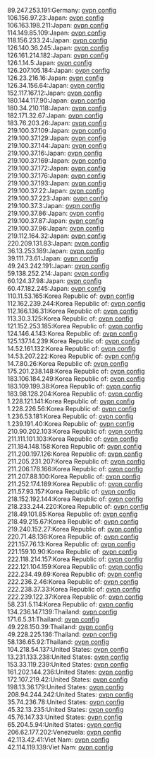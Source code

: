89.247.253.191:Germany: [ovpn config](vpn/89_247_253_191.ovpn)  
106.156.97.23:Japan: [ovpn config](vpn/106_156_97_23.ovpn)  
106.163.198.211:Japan: [ovpn config](vpn/106_163_198_211.ovpn)  
114.149.85.109:Japan: [ovpn config](vpn/114_149_85_109.ovpn)  
118.156.233.24:Japan: [ovpn config](vpn/118_156_233_24.ovpn)  
126.140.36.245:Japan: [ovpn config](vpn/126_140_36_245.ovpn)  
126.161.214.182:Japan: [ovpn config](vpn/126_161_214_182.ovpn)  
126.1.14.5:Japan: [ovpn config](vpn/126_1_14_5.ovpn)  
126.207.105.184:Japan: [ovpn config](vpn/126_207_105_184.ovpn)  
126.23.216.16:Japan: [ovpn config](vpn/126_23_216_16.ovpn)  
126.34.156.64:Japan: [ovpn config](vpn/126_34_156_64.ovpn)  
152.117.167.12:Japan: [ovpn config](vpn/152_117_167_12.ovpn)  
180.144.117.90:Japan: [ovpn config](vpn/180_144_117_90.ovpn)  
180.34.210.118:Japan: [ovpn config](vpn/180_34_210_118.ovpn)  
182.171.32.67:Japan: [ovpn config](vpn/182_171_32_67.ovpn)  
183.76.203.26:Japan: [ovpn config](vpn/183_76_203_26.ovpn)  
219.100.37.109:Japan: [ovpn config](vpn/219_100_37_109.ovpn)  
219.100.37.129:Japan: [ovpn config](vpn/219_100_37_129.ovpn)  
219.100.37.144:Japan: [ovpn config](vpn/219_100_37_144.ovpn)  
219.100.37.16:Japan: [ovpn config](vpn/219_100_37_16.ovpn)  
219.100.37.169:Japan: [ovpn config](vpn/219_100_37_169.ovpn)  
219.100.37.172:Japan: [ovpn config](vpn/219_100_37_172.ovpn)  
219.100.37.176:Japan: [ovpn config](vpn/219_100_37_176.ovpn)  
219.100.37.193:Japan: [ovpn config](vpn/219_100_37_193.ovpn)  
219.100.37.22:Japan: [ovpn config](vpn/219_100_37_22.ovpn)  
219.100.37.223:Japan: [ovpn config](vpn/219_100_37_223.ovpn)  
219.100.37.3:Japan: [ovpn config](vpn/219_100_37_3.ovpn)  
219.100.37.86:Japan: [ovpn config](vpn/219_100_37_86.ovpn)  
219.100.37.87:Japan: [ovpn config](vpn/219_100_37_87.ovpn)  
219.100.37.96:Japan: [ovpn config](vpn/219_100_37_96.ovpn)  
219.112.164.32:Japan: [ovpn config](vpn/219_112_164_32.ovpn)  
220.209.131.83:Japan: [ovpn config](vpn/220_209_131_83.ovpn)  
36.13.253.189:Japan: [ovpn config](vpn/36_13_253_189.ovpn)  
39.111.73.61:Japan: [ovpn config](vpn/39_111_73_61.ovpn)  
49.243.242.191:Japan: [ovpn config](vpn/49_243_242_191.ovpn)  
59.138.252.214:Japan: [ovpn config](vpn/59_138_252_214.ovpn)  
60.124.37.98:Japan: [ovpn config](vpn/60_124_37_98.ovpn)  
60.47.182.245:Japan: [ovpn config](vpn/60_47_182_245.ovpn)  
110.11.53.165:Korea Republic of: [ovpn config](vpn/110_11_53_165.ovpn)  
112.162.239.244:Korea Republic of: [ovpn config](vpn/112_162_239_244.ovpn)  
112.166.136.31:Korea Republic of: [ovpn config](vpn/112_166_136_31.ovpn)  
113.30.3.125:Korea Republic of: [ovpn config](vpn/113_30_3_125.ovpn)  
121.152.253.185:Korea Republic of: [ovpn config](vpn/121_152_253_185.ovpn)  
124.146.4.143:Korea Republic of: [ovpn config](vpn/124_146_4_143.ovpn)  
125.137.14.239:Korea Republic of: [ovpn config](vpn/125_137_14_239.ovpn)  
14.52.161.132:Korea Republic of: [ovpn config](vpn/14_52_161_132.ovpn)  
14.53.207.222:Korea Republic of: [ovpn config](vpn/14_53_207_222.ovpn)  
14.7.80.26:Korea Republic of: [ovpn config](vpn/14_7_80_26.ovpn)  
175.201.238.148:Korea Republic of: [ovpn config](vpn/175_201_238_148.ovpn)  
183.106.184.249:Korea Republic of: [ovpn config](vpn/183_106_184_249.ovpn)  
183.109.199.38:Korea Republic of: [ovpn config](vpn/183_109_199_38.ovpn)  
183.98.128.204:Korea Republic of: [ovpn config](vpn/183_98_128_204.ovpn)  
1.228.121.141:Korea Republic of: [ovpn config](vpn/1_228_121_141.ovpn)  
1.228.226.56:Korea Republic of: [ovpn config](vpn/1_228_226_56.ovpn)  
1.236.53.181:Korea Republic of: [ovpn config](vpn/1_236_53_181.ovpn)  
1.239.191.40:Korea Republic of: [ovpn config](vpn/1_239_191_40.ovpn)  
210.90.202.103:Korea Republic of: [ovpn config](vpn/210_90_202_103.ovpn)  
211.111.101.103:Korea Republic of: [ovpn config](vpn/211_111_101_103.ovpn)  
211.184.148.158:Korea Republic of: [ovpn config](vpn/211_184_148_158.ovpn)  
211.200.197.126:Korea Republic of: [ovpn config](vpn/211_200_197_126.ovpn)  
211.205.231.207:Korea Republic of: [ovpn config](vpn/211_205_231_207.ovpn)  
211.206.178.166:Korea Republic of: [ovpn config](vpn/211_206_178_166.ovpn)  
211.207.88.100:Korea Republic of: [ovpn config](vpn/211_207_88_100.ovpn)  
211.252.174.189:Korea Republic of: [ovpn config](vpn/211_252_174_189.ovpn)  
211.57.93.157:Korea Republic of: [ovpn config](vpn/211_57_93_157.ovpn)  
218.152.192.144:Korea Republic of: [ovpn config](vpn/218_152_192_144.ovpn)  
218.233.244.220:Korea Republic of: [ovpn config](vpn/218_233_244_220.ovpn)  
218.49.101.85:Korea Republic of: [ovpn config](vpn/218_49_101_85.ovpn)  
218.49.215.67:Korea Republic of: [ovpn config](vpn/218_49_215_67.ovpn)  
219.240.152.27:Korea Republic of: [ovpn config](vpn/219_240_152_27.ovpn)  
220.71.48.136:Korea Republic of: [ovpn config](vpn/220_71_48_136.ovpn)  
221.157.76.13:Korea Republic of: [ovpn config](vpn/221_157_76_13.ovpn)  
221.159.10.90:Korea Republic of: [ovpn config](vpn/221_159_10_90.ovpn)  
222.118.214.157:Korea Republic of: [ovpn config](vpn/222_118_214_157.ovpn)  
222.121.104.159:Korea Republic of: [ovpn config](vpn/222_121_104_159.ovpn)  
222.234.49.69:Korea Republic of: [ovpn config](vpn/222_234_49_69.ovpn)  
222.236.2.46:Korea Republic of: [ovpn config](vpn/222_236_2_46.ovpn)  
222.238.37.33:Korea Republic of: [ovpn config](vpn/222_238_37_33.ovpn)  
222.239.122.37:Korea Republic of: [ovpn config](vpn/222_239_122_37.ovpn)  
58.231.5.114:Korea Republic of: [ovpn config](vpn/58_231_5_114.ovpn)  
134.236.147.139:Thailand: [ovpn config](vpn/134_236_147_139.ovpn)  
171.6.5.31:Thailand: [ovpn config](vpn/171_6_5_31.ovpn)  
49.228.150.39:Thailand: [ovpn config](vpn/49_228_150_39.ovpn)  
49.228.225.136:Thailand: [ovpn config](vpn/49_228_225_136.ovpn)  
58.136.65.92:Thailand: [ovpn config](vpn/58_136_65_92.ovpn)  
104.218.54.137:United States: [ovpn config](vpn/104_218_54_137.ovpn)  
13.231.133.238:United States: [ovpn config](vpn/13_231_133_238.ovpn)  
153.33.119.239:United States: [ovpn config](vpn/153_33_119_239.ovpn)  
161.202.144.236:United States: [ovpn config](vpn/161_202_144_236.ovpn)  
172.107.219.42:United States: [ovpn config](vpn/172_107_219_42.ovpn)  
198.13.36.179:United States: [ovpn config](vpn/198_13_36_179.ovpn)  
208.94.244.242:United States: [ovpn config](vpn/208_94_244_242.ovpn)  
35.74.236.78:United States: [ovpn config](vpn/35_74_236_78.ovpn)  
45.32.13.235:United States: [ovpn config](vpn/45_32_13_235.ovpn)  
45.76.147.33:United States: [ovpn config](vpn/45_76_147_33.ovpn)  
65.204.5.94:United States: [ovpn config](vpn/65_204_5_94.ovpn)  
206.62.177.202:Venezuela: [ovpn config](vpn/206_62_177_202.ovpn)  
42.113.42.41:Viet Nam: [ovpn config](vpn/42_113_42_41.ovpn)  
42.114.119.139:Viet Nam: [ovpn config](vpn/42_114_119_139.ovpn)  
